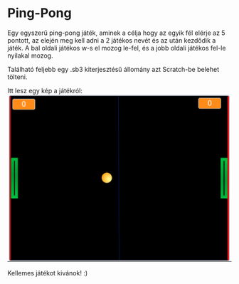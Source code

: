 # Ping-Pong
Egy egyszerű ping-pong játék, aminek a célja hogy az egyik fél elérje az 5 pontott, az elején meg kell adni a 2 játékos nevét és az után kezdődik a játék.
A bal oldali játékos w-s el mozog le-fel, és a jobb oldali játékos fel-le nyilakal mozog.

Található feljebb egy .sb3 kiterjesztésű állomány azt Scratch-be belehet tölteni.

Itt lesz egy kép a játékról:
![Kép](https://github.com/BetteriX/Scratch_Ping-Pong/blob/main/Pre_View.png)

Kellemes játékot kivánok! :)
